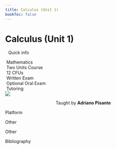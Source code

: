```yaml
---
title: Calculus (Unit 1)
bookToc: false
---
```


# Calculus (Unit 1)

<div class="course_dash">
    <div class="course_panel_wide">
        <p class="course_panel_title" style="margin-left: 10px">Quick info</p>
        <div class="course_gen">
            <div class="course_badge course_dept">
                <i class="fa-solid fa-building-columns"></i>&nbspMathematics
            </div>
            <div class="course_badge course_units">
                <i class="fa-solid fa-star-half"></i>&nbspTwo Units Course
            </div>
            <div class="course_badge course_cfus">
                <i class="fa-solid fa-book"></i>&nbsp12 CFUs
            </div>
            <div class="course_badge course_writ_exam">
                <i class="fa-solid fa-pen"></i>&nbspWritten Exam
            </div>
            <div class="course_badge course_oral_exam">
                <i class="fa-solid fa-comment"></i>&nbspOptional Oral Exam
            </div>
            <div class="course_badge course_tutor">
                <i class="fa-solid fa-person-chalkboard"></i>&nbspTutoring
            </div>
        </div>
    </div>
    <div class="course_panel">
        <img class="prof_img" src="https://corsidilaurea.uniroma1.it/sites/default/files/styles/user_picture/public/pictures/picture-34346-1552412755.jpg?itok=ICJ2b485">
        <p style="text-align: center; line-height: 1.1">Taught by <b>Adriano Pisante</b></p>
        <a href="mailto:pisante@mat.uniroma1.it"><i class="fa-solid fa-envelope curSocialIcon fa-2xl"></i></a>
    </div>
    <div class="course_panel">
        <p class="course_panel_title">Platform</p>
    </div>
    <div class="course_panel">
        <p class="course_panel_title">Other</p>
    </div>
    <div class="course_panel">
        <p class="course_panel_title">Other</p>
    </div>
    <div class="course_panel_wide">
        <p class="course_panel_title">Bibliography</p>
    </div>

</div>


<!--

<div class="course_badge course_dept">
    <i class="fa-solid fa-building-columns"></i>&nbspMathematics
</div>
<div class="course_badge course_units">
    <i class="fa-solid fa-star-half"></i>&nbspTwo Units Course
</div>
<div class="course_badge course_units">
    <i class="fa-solid fa-star"></i>&nbspSingle Unit Course
</div>
<div class="course_badge course_cfus">
    <i class="fa-solid fa-book"></i>&nbsp12 CFUs
</div>
<div class="course_badge course_writ_exam">
    <i class="fa-solid fa-pen"></i>&nbspWritten Exam
</div>
<div class="course_badge course_oral_exam">
    <i class="fa-solid fa-comment"></i>&nbspOptional Oral Exam
</div>
<div class="course_badge course_proj_exam">
    <i class="fa-solid fa-hammer"></i>&nbspProject
</div>
<div class="course_badge course_tutor">
    <i class="fa-solid fa-person-chalkboard"></i>&nbspTutoring
</div>

-->
